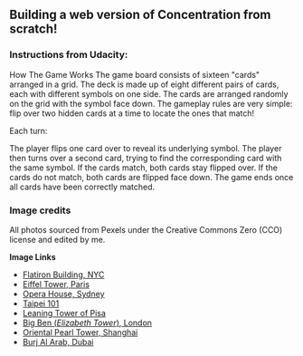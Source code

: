 ## Building a web version of Concentration from scratch!

### Instructions from Udacity:

How The Game Works
The game board consists of sixteen "cards" arranged in a grid. The deck is made up of eight different pairs of cards, each with different symbols on one side. The cards are arranged randomly on the grid with the symbol face down. The gameplay rules are very simple: flip over two hidden cards at a time to locate the ones that match!

Each turn:

The player flips one card over to reveal its underlying symbol.
The player then turns over a second card, trying to find the corresponding card with the same symbol.
If the cards match, both cards stay flipped over.
If the cards do not match, both cards are flipped face down.
The game ends once all cards have been correctly matched.


### Image credits
All photos sourced from Pexels under the Creative Commons Zero (CCO) license and edited by me.

**Image Links**
* [Flatiron Building, NYC](https://www.pexels.com/photo/low-angle-photo-of-flatiron-building-1123982/)
* [Eiffel Tower, Paris](https://www.pexels.com/photo/ancient-architectural-architecture-black-604444/)
* [Opera House, Sydney](https://www.pexels.com/photo/australia-house-sydney-vivid-54610/)
* [Taipei 101](https://www.pexels.com/photo/photography-of-tower-889812/)
* [Leaning Tower of Pisa](https://www.pexels.com/photo/leaning-tower-of-pisa-italy-1144271/)
* [Big Ben (*Elizabeth Tower*), London](https://www.pexels.com/photo/london-night-lights-bridge-50632/)
* [Oriental Pearl Tower, Shanghai](https://www.pexels.com/photo/night-skyline-skyscrapers-shanghai-19885/)
* [Burj Al Arab, Dubai](https://www.pexels.com/photo/sea-beach-holiday-vacation-2352/)
